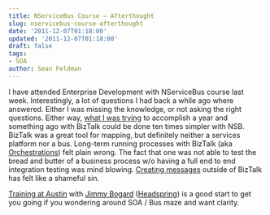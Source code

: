 ```yaml
---
title: NServiceBus Course – Afterthought
slug: nservicebus-course-afterthought
date: '2011-12-07T01:18:00'
updated: '2011-12-07T01:18:00'
draft: false
tags:
- SOA
author: Sean Feldman
---
```



I have attended Enterprise Development with NServiceBus course last week. Interestingly, a lot of questions I had back a while ago where answered. Either I was missing the knowledge, or not asking the right questions. Either way, [what I was trying](http://weblogs.asp.net/sfeldman/archive/2010/09/21/consuming-wcf-service-from-biztalk.aspx) to accomplish a year and something ago with BizTalk could be done ten times simpler with NSB. BizTalk was a great tool for mapping, but definitely neither a services platform nor a bus. Long-term running processes with BizTalk (aka [Orchestrations](http://weblogs.asp.net/sfeldman/archive/2010/07/12/debugging-biztalk-orchestrations.aspx)) felt plain wrong. The fact that one was not able to test the bread and butter of a business process w/o having a full end to end integration testing was mind blowing. [Creating messages](http://weblogs.asp.net/sfeldman/archive/2010/09/29/creating-biztalk-message-in-custom-net-component.aspx) outside of BizTalk has felt like a shameful sin.

[Training at Austin](http://info.headspring.com/nservicebus-training/?utm_campaign=NSB-Details-Udi&utm_source=Social%20Media) with [Jimmy Bogard](http://lostechies.com/jimmybogard/) ([Headspring](http://www.headspring.com/)) is a good start to get you going if you wondering around SOA / Bus maze and want clarity.


